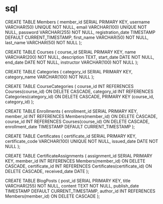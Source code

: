 # sql
CREATE TABLE Members (
    member_id SERIAL PRIMARY KEY,
    username VARCHAR(50) UNIQUE NOT NULL,
    email VARCHAR(100) UNIQUE NOT NULL,
    password VARCHAR(255) NOT NULL,
    registration_date TIMESTAMP DEFAULT CURRENT_TIMESTAMP,
    first_name VARCHAR(50) NOT NULL,
    last_name VARCHAR(50) NOT NULL
);

CREATE TABLE Courses (
    course_id SERIAL PRIMARY KEY,
    name VARCHAR(200) NOT NULL,
    description TEXT,
    start_date DATE NOT NULL,
    end_date DATE NOT NULL,
    instructor VARCHAR(100) NOT NULL
);

CREATE TABLE Categories (
    category_id SERIAL PRIMARY KEY,
    category_name VARCHAR(100) NOT NULL
);

CREATE TABLE CourseCategories (
    course_id INT REFERENCES Courses(course_id) ON DELETE CASCADE,
    category_id INT REFERENCES Categories(category_id) ON DELETE CASCADE,
    PRIMARY KEY (course_id, category_id)
);

CREATE TABLE Enrollments (
    enrollment_id SERIAL PRIMARY KEY,
    member_id INT REFERENCES Members(member_id) ON DELETE CASCADE,
    course_id INT REFERENCES Courses(course_id) ON DELETE CASCADE,
    enrollment_date TIMESTAMP DEFAULT CURRENT_TIMESTAMP
);

CREATE TABLE Certificates (
    certificate_id SERIAL PRIMARY KEY,
    certificate_code VARCHAR(100) UNIQUE NOT NULL,
    issued_date DATE NOT NULL
);

CREATE TABLE CertificateAssignments (
    assignment_id SERIAL PRIMARY KEY,
    member_id INT REFERENCES Members(member_id) ON DELETE CASCADE,
    certificate_id INT REFERENCES Certificates(certificate_id) ON DELETE CASCADE,
    received_date DATE
);

CREATE TABLE BlogPosts (
    post_id SERIAL PRIMARY KEY,
    title VARCHAR(255) NOT NULL,
    content TEXT NOT NULL,
    publish_date TIMESTAMP DEFAULT CURRENT_TIMESTAMP,
    author_id INT REFERENCES Members(member_id) ON DELETE CASCADE
);
